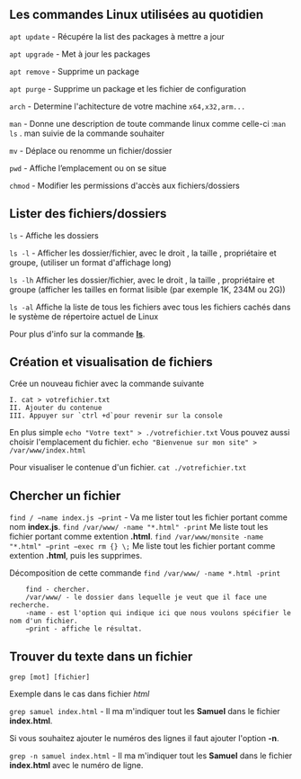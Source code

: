 ## Les commandes Linux utilisées au quotidien

`apt update` - Récupére la list des packages à mettre a jour

`apt upgrade` - Met à jour les packages

`apt remove` - Supprime un package

`apt purge` - Supprime un package et les fichier de configuration

`arch` - Determine l'achitecture de votre machine `x64,x32,arm...`

`man` - Donne une description de toute commande linux comme celle-ci :`man ls` . man suivie de la commande souhaiter

`mv` - Déplace ou renomme un fichier/dossier

`pwd` - Affiche l’emplacement ou on se situe

`chmod` - Modifier les permissions d'accès aux fichiers/dossiers

## Lister des fichiers/dossiers

`ls` - Affiche les dossiers

`ls -l` - Afficher les dossier/fichier, avec le droit , la taille , propriétaire et groupe, (utiliser un format d'affichage long)

`ls -lh` Afficher les dossier/fichier, avec le droit , la taille , propriétaire et groupe (afficher les tailles en format lisible (par exemple 1K, 234M ou 2G))

`ls -al` Affiche la liste de tous les fichiers avec tous les fichiers cachés dans le système de répertoire actuel de Linux

Pour plus d'info sur la commande **[ls](http://manpages.ubuntu.com/manpages/focal/fr/man1/ls.1.html)**.

## Création et visualisation de fichiers

Crée un nouveau fichier avec la commande suivante

    I. cat > votrefichier.txt
    II. Ajouter du contenue
    III. Appuyer sur `ctrl +d`pour revenir sur la console

En plus simple
    `echo "Votre text" > ./votrefichier.txt`
Vous pouvez aussi choisir l'emplacement du fichier.
      `echo "Bienvenue sur mon site" > /var/www/index.html`

Pour visualiser le contenue d'un fichier.
    `cat ./votrefichier.txt`

## Chercher un fichier

`find / −name index.js −print` - Va me lister tout les fichier portant comme nom **index.js**.
`find /var/www/ -name "*.html" -print` Me liste tout les fichier portant comme extention **.html**.
`find /var/www/monsite -name "*.html" −print −exec rm {} \;` Me liste tout les fichier portant comme extention **.html**, puis les supprimes.

Décomposition de cette commande `find /var/www/ -name *.html -print`

        find - chercher.
        /var/www/ - le dossier dans lequelle je veut que il face une recherche.
        -name - est l'option qui indique ici que nous voulons spécifier le nom d'un fichier.
        −print - affiche le résultat.

<!--
Décomposition de cette commande `find /var/www/ -name index.php -print -ok 'rm' {} \;`

        **find** => chercher,
        **/var/www/** => le dossier dans lequelle je veut que il face une recherche,
        **-name** => est l'option qui indique ici que nous voulons spécifier le nom d'un fichier.
        **−print** affiche le résultat.
        **-ok** Demande une confirmation avant suppréssion, si vous remplacer le `-ok` par `-exec` aucune confirmation ne serra demander.
        **rm** => Supprime le fichier
        **{}**
-->

## Trouver du texte dans un fichier

`grep [mot] [fichier]`

Exemple dans le cas dans fichier *html*

`grep samuel index.html` - Il ma m'indiquer tout les **Samuel** dans le fichier **index.html**.

Si vous souhaitez ajouter le numéros des lignes il faut ajouter l'option **-n**.

`grep -n samuel index.html` - Il ma m'indiquer tout les **Samuel** dans le fichier **index.html** avec le numéro de ligne.
